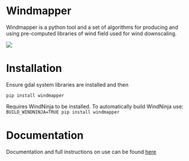 # Windmapper

Windmapper is a python tool and a set of algorithms for producing and using pre-computed libraries of wind field used for wind downscaling. 

![](docs/images/WM-main.png)

# Installation
Ensure gdal system libraries are installed and then

``pip install windmapper``

Requires WindNinja to be installed. 
To automatically build WindNinja use:
``BUILD_WINDNINJA=TRUE pip install windmapper``

# Documentation 
Documentation and full instructions on use can be found [here](https://windmapper.readthedocs.io/en/latest/)